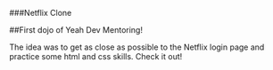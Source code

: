 ###Netflix Clone

##First dojo of Yeah Dev Mentoring!

The idea was to get as close as possible to the Netflix login page and practice some html and css skills. Check it out!

